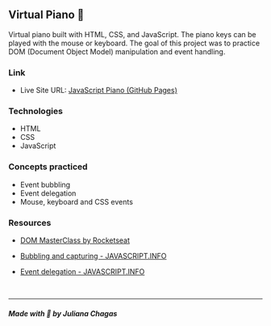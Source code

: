 ## Virtual Piano 🎹

Virtual piano built with HTML, CSS, and JavaScript. The piano keys can be played with the mouse or keyboard. The goal of this project was to practice DOM (Document Object Model) manipulation and event handling.
### Link

- Live Site URL: [JavaScript Piano (GitHub Pages)](https://julianachagas.github.io/piano/)
### Technologies
- HTML
- CSS
- JavaScript
### Concepts practiced

- Event bubbling
- Event delegation
- Mouse, keyboard and CSS events
### Resources

- [DOM MasterClass by Rocketseat](https://www.youtube.com/watch?v=UftSB4DaRU4&ab_channel=Rocketseat)

- [Bubbling and capturing - JAVASCRIPT.INFO](https://javascript.info/bubbling-and-capturing)

- [Event delegation - JAVASCRIPT.INFO](https://javascript.info/event-delegation)

<br>



***
##### Made with 💜 by Juliana Chagas 